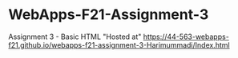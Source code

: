 # WebApps-F21-Assignment-3
Assignment 3 - Basic HTML
 "Hosted at" https://44-563-webapps-f21.github.io/webapps-f21-assignment-3-Harimummadi/Index.html
